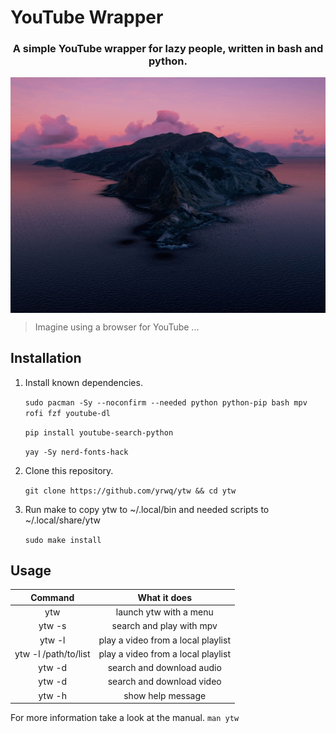 # YouTube Wrapper


<div align="center">

### A simple YouTube wrapper for lazy people, written in bash and python.

<img src=".assets/preview.gif" align="center">

</div>

> Imagine using a browser for YouTube ...


## Installation

1. Install known dependencies.

	`sudo pacman -Sy --noconfirm --needed python python-pip bash mpv rofi fzf youtube-dl`

	`pip install youtube-search-python`

	`yay -Sy nerd-fonts-hack`

2. Clone this repository.

	`git clone https://github.com/yrwq/ytw && cd ytw`

3. Run make to copy ytw to ~/.local/bin and needed scripts to ~/.local/share/ytw

	`sudo make install`



## Usage

| Command              | What it does                        |
| :-------------:      | :-------------:                     |
| ytw                  | launch ytw with a menu              |
| ytw -s               | search and play with mpv            |
| ytw -l               | play a video from a local playlist  |
| ytw -l /path/to/list | play a video from a local playlist  |
| ytw -d               | search and download audio           |
| ytw -d               | search and download video           |
| ytw -h               | show help message                   |

For more information take a look at the manual. `man ytw`
